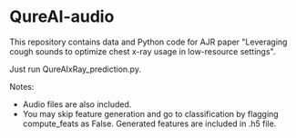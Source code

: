 # QureAI-audio
This repository contains data and Python code for AJR paper "Leveraging cough sounds to optimize chest x-ray usage in low-resource settings".

Just run QureAIxRay_prediction.py.

Notes:
- Audio files are also included.
- You may skip feature generation and go to classification by flagging compute_feats as False. Generated features are included in .h5 file.
